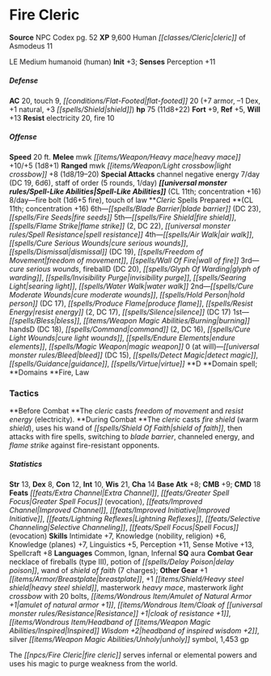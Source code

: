 ﻿---
cssclass: [monsters]
title1: Fire Cleric
title2: Fire Cleric
CR: 10
sources:
- name: NPC Codex
  page: 52
  link: http://paizo.com/products/btpy8v3a?Pathfinder-Roleplaying-Game-NPC-Codex
XP: 9600
race: Human
classes:
- cleric of Asmodeus 11
alignment: LE
size: Medium
type: humanoid
subtypes:
- human
initiative:
  bonus: 3
AC:
  AC: 20
  touch: 9
  flat_footed: 20
  components:
    armor: 7
    dex: -1
    natural: 1
    shield: 3
HP:
  HP: 75
  long: 11d8+22
saves:
  fort: 9
  ref: 5
  will: 13
resistances:
  electricity: 20
  fire: 10
speeds:
  base: 20
attacks:
  melee:
  - - text: mwk heavy mace +10/+5 (1d8+1)
      entries:
      - - damage: 1d8+1
      attack: mwk heavy mace
      bonus:
      - 10
      - 5
  ranged:
  - - text: mwk light crossbow +8 (1d8/19-20)
      entries:
      - - damage: 1d8
          crit_range: 19-20
      attack: mwk light crossbow
      bonus:
      - 8
  special:
  - channel negative energy 7/day (DC 19, 6d6)
  - staff of order (5 rounds, 1/day)
spell_like_abilities:
  entries:
  - name: fire bolt
    source: default
    freq: 8/day
    other: 1d6+5 fire
  - name: touch of law
    source: default
    freq: 8/day
  sources:
  - name: default
    CL: 11
    concentration: 16
spells:
  entries:
  - name: blade barrier
    source: Cleric
    level: 6
    DC: 23
  - is_domain_spell: true
    name: fire seeds
    source: Cleric
    level: 6
  - is_domain_spell: true
    name: fire shield
    source: Cleric
    level: 5
  - name: flame strike
    source: Cleric
    level: 5
    count: 2
    DC: 22
  - name: spell resistance
    source: Cleric
    level: 5
  - name: air walk
    source: Cleric
    level: 4
  - name: cure serious wounds
    source: Cleric
    level: 4
  - name: dismissal
    source: Cleric
    level: 4
    DC: 19
  - name: freedom of movement
    source: Cleric
    level: 4
  - is_domain_spell: true
    name: wall of fire
    source: Cleric
    level: 4
  - name: cure serious wounds
    source: Cleric
    level: 3
  - is_domain_spell: true
    name: fireball
    source: Cleric
    level: 3
    DC: 20
  - name: glyph of warding
    source: Cleric
    level: 3
  - name: invisibility purge
    source: Cleric
    level: 3
  - name: searing light
    source: Cleric
    level: 3
  - name: water walk
    source: Cleric
    level: 3
  - name: cure moderate wounds
    source: Cleric
    level: 2
  - name: hold person
    source: Cleric
    level: 2
    DC: 17
  - is_domain_spell: true
    name: produce flame
    source: Cleric
    level: 2
  - name: resist energy
    source: Cleric
    level: 2
    count: 2
    DC: 17
  - name: silence
    source: Cleric
    level: 2
    DC: 17
  - name: bless
    source: Cleric
    level: 1
  - is_domain_spell: true
    name: burning hands
    source: Cleric
    level: 1
    DC: 18
  - name: command
    source: Cleric
    level: 1
    count: 2
    DC: 16
  - name: cure light wounds
    source: Cleric
    level: 1
  - name: endure elements
    source: Cleric
    level: 1
  - name: magic weapon
    source: Cleric
    level: 1
  - name: bleed
    source: Cleric
    level: 0
    DC: 15
  - name: detect magic
    source: Cleric
    level: 0
  - name: guidance
    source: Cleric
    level: 0
  - name: virtue
    source: Cleric
    level: 0
  sources:
  - name: Cleric
    type: prepared
    CL: 11
    concentration: 16
    slots:
      0: at-will
    domains:
    - fire
    - law
tactics:
  Before Combat: The cleric casts freedom of movement and resist energy (electricity).
  During Combat: The cleric casts fire shield (warm shield), uses his wand of shield
    of faith, then attacks with fire spells, switching to blade barrier, channeled
    energy, and flame strike against fire-resistant opponents.
ability_scores:
  STR: 13
  DEX: 8
  CON: 12
  INT: 10
  WIS: 21
  CHA: 14
BAB: 8
CMB: 9
CMD: 18
feats:
- name: Extra Channel
- name: Greater Spell Focus (evocation)
- name: Improved Channel
- name: Improved Initiative
- name: Lightning Reflexes
- name: Selective Channeling
- name: Spell Focus (evocation)
skills:
  Intimidate: 7
  Knowledge (nobility): 6
  Knowledge (religion): 6
  Knowledge (planes): 7
  Linguistics: 5
  Perception: 11
  Sense Motive: 13
  Spellcraft: 8
languages:
- Common
- Ignan
- Infernal
special_qualities:
- aura
gear:
  combat:
  - necklace of fireballs (type III)
  - potion of delay poison
  - wand of shield of faith (7 charges)
  other:
  - +1 breastplate
  - +1 heavy steel shield
  - masterwork heavy mace
  - masterwork light crossbow with 20 bolts
  - amulet of natural armor +1
  - cloak of resistance +1
  - headband of inspired wisdom +2
  - silver unholy symbol
  - 1,453 gp
desc_long: The fire cleric serves infernal or elemental powers and uses his magic
  to purge weakness from the world.

---

# Fire Cleric

**Source** NPC Codex pg. 52
**XP** 9,600
Human _[[classes/Cleric|cleric]]_ of Asmodeus 11

LE Medium humanoid (human)
**Init** +3; **Senses** Perception +11

##### Defense

**AC** 20, touch 9, _[[conditions/Flat-Footed|flat-footed]]_ 20 (+7 armor, –1 Dex, +1 natural, +3 _[[spells/Shield|shield]]_)
**hp** 75 (11d8+22)
**Fort** +9, **Ref** +5, **Will** +13
**Resist** electricity 20, fire 10

##### Offense
**Speed** 20 ft.
**Melee** mwk _[[items/Weapon/Heavy mace|heavy mace]]_ +10/+5 (1d8+1)
**Ranged** mwk _[[items/Weapon/Light crossbow|light crossbow]]_ +8 (1d8/19–20)
**Special Attacks** channel negative energy 7/day (DC 19, 6d6), staff of order (5 rounds, 1/day)
**_[[universal monster rules/Spell-Like Abilities|Spell-Like Abilities]]_** (CL 11th; concentration +16)
8/day—fire bolt (1d6+5 fire), touch of law
**_Cleric_ Spells Prepared **(CL 11th; concentration +16)
6th—_[[spells/Blade Barrier|blade barrier]]_ (DC 23), _[[spells/Fire Seeds|fire seeds]]_
5th—_[[spells/Fire Shield|fire shield]]_, _[[spells/Flame Strike|flame strike]]_ (2, DC 22), _[[universal monster rules/Spell Resistance|spell resistance]]_
4th—_[[spells/Air Walk|air walk]]_, _[[spells/Cure Serious Wounds|cure serious wounds]]_, _[[spells/Dismissal|dismissal]]_ (DC 19), _[[spells/Freedom of Movement|freedom of movement]]_, _[[spells/Wall Of Fire|wall of fire]]_
3rd—_cure serious wounds_, fireballD (DC 20), _[[spells/Glyph Of Warding|glyph of warding]]_, _[[spells/Invisibility Purge|invisibility purge]]_, _[[spells/Searing Light|searing light]]_, _[[spells/Water Walk|water walk]]_
2nd—_[[spells/Cure Moderate Wounds|cure moderate wounds]]_, _[[spells/Hold Person|hold person]]_ (DC 17), _[[spells/Produce Flame|produce flame]]_, _[[spells/Resist Energy|resist energy]]_ (2, DC 17), _[[spells/Silence|silence]]_ (DC 17)
1st—_[[spells/Bless|bless]]_, _[[items/Weapon Magic Abilities/Burning|burning]]_ handsD (DC 18), _[[spells/Command|command]]_ (2, DC 16), _[[spells/Cure Light Wounds|cure light wounds]]_, _[[spells/Endure Elements|endure elements]]_, _[[spells/Magic Weapon|magic weapon]]_
0 (at will)—_[[universal monster rules/Bleed|bleed]]_ (DC 15), _[[spells/Detect Magic|detect magic]]_, _[[spells/Guidance|guidance]]_, _[[spells/Virtue|virtue]]_
**D **Domain spell; **Domains **Fire, Law

### Tactics

**Before Combat **The _cleric_ casts _freedom of movement_ and _resist energy_ (electricity).
**During Combat **The _cleric_ casts _fire shield_ (warm _shield_), uses his wand of _[[spells/Shield Of Faith|shield of faith]]_, then attacks with fire spells, switching to _blade barrier_, channeled energy, and _flame strike_ against fire-resistant opponents.

##### Statistics
**Str** 13, **Dex** 8, **Con** 12, **Int** 10, **Wis** 21, **Cha** 14
**Base Atk** +8; **CMB** +9; **CMD** 18
**Feats** _[[feats/Extra Channel|Extra Channel]]_, _[[feats/Greater Spell Focus|Greater Spell Focus]]_ (evocation), _[[feats/Improved Channel|Improved Channel]]_, _[[feats/Improved Initiative|Improved Initiative]]_, _[[feats/Lightning Reflexes|Lightning Reflexes]]_, _[[feats/Selective Channeling|Selective Channeling]]_, _[[feats/Spell Focus|Spell Focus]]_ (evocation)
**Skills** Intimidate +7, Knowledge (nobility, religion) +6, Knowledge (planes) +7, Linguistics +5, Perception +11, Sense Motive +13, Spellcraft +8
**Languages** Common, Ignan, Infernal
**SQ** aura
**Combat Gear** necklace of fireballs (type III), potion of _[[spells/Delay Poison|delay poison]]_, wand of _shield of faith_ (7 charges); **Other Gear** +1 _[[items/Armor/Breastplate|breastplate]]_, +1 _[[items/Shield/Heavy steel shield|heavy steel shield]]_, masterwork _heavy mace_, masterwork _light crossbow_ with 20 bolts, _[[items/Wondrous Item/Amulet of Natural Armor +1|amulet of natural armor +1]]_, _[[items/Wondrous Item/Cloak of _[[universal monster rules/Resistance|Resistance]]_ +1|cloak of _resistance_ +1]]_, _[[items/Wondrous Item/Headband of _[[items/Weapon Magic Abilities/Inspired|Inspired]]_ Wisdom +2|headband of _inspired_ wisdom +2]]_, silver _[[items/Weapon Magic Abilities/Unholy|unholy]]_ symbol, 1,453 gp

The _[[npcs/Fire Cleric|fire cleric]]_ serves infernal or elemental powers and uses his magic to purge weakness from the world.